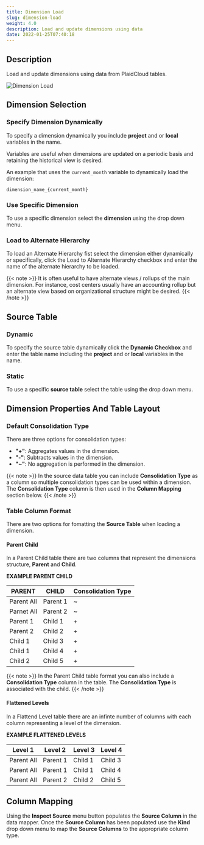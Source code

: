 ```yaml
---
title: Dimension Load
slug: dimension-load
weight: 4.0
description: Load and update dimensions using data
date: 2022-01-25T07:40:18
---
```



## Description
Load and update dimensions using data from PlaidCloud tables.


![Dimension Load](/images/dimension_load.png)

## Dimension Selection
### Specify Dimension Dynamically
To specify a dimension dynamically you include  **project** and or **local** variables in the name.


Variables are useful when dimensions are updated on a periodic basis and retaining the historical view is desired.

An example that uses the `current_month` variable to dynamically load the dimension:

```
dimension_name_{current_month}
```
### Use Specific Dimension

To use a specific dimension select the **dimension** using the drop down menu.


### Load to Alternate Hierarchy

To load an Alternate Hierarchy fist select the dimension either dynamically or specifically, click the Load to Alternate Hierarchy checkbox and enter the name of the alternate hierarchy to be loaded.

{{< note >}}
It is often useful to have alternate views / rollups of the main dimension. For instance, cost centers usually have an accounting rollup but an alternate view based on organizational structure might be desired.
{{< /note >}}

## Source Table

### Dynamic 
To specify the source table dynamically click the **Dynamic Checkbox** and enter the table name including the **project** and or **local** variables in the name.

### Static

To use a specific **source table** select the table using the drop down menu.

## Dimension Properties And Table Layout

### Default Consolidation Type

There are three options for consolidation types:
* **"+"**: Aggregates values in the dimension.
* **"-"**: Subtracts values in the dimension.
* **"~"**: No aggregation is performed in the dimension.

{{< note >}}
In the source data table you can include **Consolidation Type** as a column so multiple consolidation types can be used within a dimension. The **Consolidation Type** column is then used in the **Column Mapping** section below.
{{< /note >}}

### Table Column Format
There are two options for fomatting the **Source Table** when loading a dimension. 
#### Parent Child
In a Parent Child table there are two columns that represent the dimensions structure, **Parent** and **Child**.

**EXAMPLE PARENT CHILD**

| PARENT    | CHILD    | Consolidation Type |
|-----------|----------|--------------------|
|Parent All | Parent 1 |        ~           |
|Parnet All | Parent 2 | ~                  |
| Parent 1  | Child 1  | +                  |
| Parent 2  | Child 2  | +                  |
| Child 1   | Child 3  | +                  |
| Child 1   | Child 4  | +                  |
| Child 2   | Child 5  | +                  |

{{< note >}}
In the Parent Child table format you can also include a **Consolidation Type** column in the table. The **Consolidation Type** is associated with the child.
{{< /note >}}

#### Flattened Levels
In a Flattend Level table there are an infinte number of columns with each column representing a level of the dimension.

**EXAMPLE FLATTENED LEVELS**

|Level 1   |Level 2 |Level 3|Level 4|
|----------|--------|-------|-------|
|Parent All|Parent 1|Child 1|Child 3|
|Parent All|Parent 1|Child 1|Child 4|
|Parent All|Parent 2|Child 2|Child 5|

## Column Mapping

Using the **Inspect Source** menu button populates the **Source Column** in the data mapper.
Once the **Source Column** has been populated use the **Kind** drop down menu to map the **Source Columns** to the appropriate column type.

